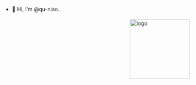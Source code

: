 - 👋 Hi, I’m @qu-niao..
<img src="https://github-readme-stats.vercel.app/api?username=qu-niao&show_icons=true&hide=prs,issues,contribs" alt="logo" height="160" align="right" style="margin: 5px; margin-bottom: 20px;" />
